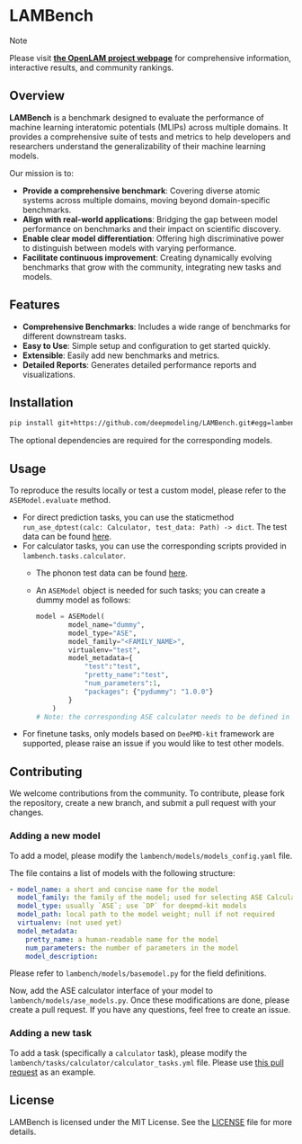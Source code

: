 # LAMBench

> [!NOTE]
> Please visit [**the OpenLAM project webpage**](https://www.aissquare.com/openlam?tab=Benchmark) for comprehensive information, interactive results, and community rankings.

## Overview

**LAMBench** is a benchmark designed to evaluate the performance of machine learning interatomic potentials (MLIPs) across multiple domains. It provides a comprehensive suite of tests and metrics to help developers and researchers understand the generalizability of their machine learning models.

Our mission is to:

- **Provide a comprehensive benchmark**: Covering diverse atomic systems across multiple domains, moving beyond domain-specific benchmarks.
- **Align with real-world applications**: Bridging the gap between model performance on benchmarks and their impact on scientific discovery.
- **Enable clear model differentiation**: Offering high discriminative power to distinguish between models with varying performance.
- **Facilitate continuous improvement**: Creating dynamically evolving benchmarks that grow with the community, integrating new tasks and models.

## Features

- **Comprehensive Benchmarks**: Includes a wide range of benchmarks for different downstream tasks.
- **Easy to Use**: Simple setup and configuration to get started quickly.
- **Extensible**: Easily add new benchmarks and metrics.
- **Detailed Reports**: Generates detailed performance reports and visualizations.

## Installation

```bash
pip install git+https://github.com/deepmodeling/LAMBench.git#egg=lambench[deepmd,mace,sevenn,orb]
```

The optional dependencies are required for the corresponding models.

## Usage

To reproduce the results locally or test a custom model, please refer to the `ASEModel.evaluate` method.

- For direct prediction tasks, you can use the staticmethod `run_ase_dptest(calc: Calculator, test_data: Path) -> dict`. The test data can be found [here](https://www.aissquare.com/datasets/detail?pageType=datasets&name=LAMBench-TestData-v1&id=295).
- For calculator tasks, you can use the corresponding scripts provided in `lambench.tasks.calculator`.
  - The phonon test data can be found [here](https://www.aissquare.com/datasets/detail?pageType=datasets&name=LAMBench-Phonon-MDR&id=310).
  - An `ASEModel` object is needed for such tasks; you can create a dummy model as follows:

    ```python
    model = ASEModel(
            model_name="dummy",
            model_type="ASE",
            model_family="<FAMILY_NAME>",
            virtualenv="test",
            model_metadata={
                "test":"test",
                "pretty_name":"test",
                "num_parameters":1,
                "packages": {"pydummy": "1.0.0"}
            }
        )
    # Note: the corresponding ASE calculator needs to be defined in ASEModel.calc.
    ```
- For finetune tasks, only models based on `DeePMD-kit` framework are supported, please raise an issue if you would like to test other models.

## Contributing

We welcome contributions from the community. To contribute, please fork the repository, create a new branch, and submit a pull request with your changes.

### Adding a new model

To add a model, please modify the `lambench/models/models_config.yaml` file.

The file contains a list of models with the following structure:

  ```yaml
  - model_name: a short and concise name for the model
    model_family: the family of the model; used for selecting ASE Calculator in `ase_models.py`
    model_type: usually `ASE`; use `DP` for deepmd-kit models
    model_path: local path to the model weight; null if not required
    virtualenv: (not used yet)
    model_metadata:
      pretty_name: a human-readable name for the model
      num_parameters: the number of parameters in the model
      model_description:
  ```

Please refer to `lambench/models/basemodel.py` for the field definitions.

Now, add the ASE calculator interface of your model to `lambench/models/ase_models.py`.
Once these modifications are done, please create a pull request. If you have any questions, feel free to create an issue.

### Adding a new task

To add a task (specifically a `calculator` task), please modify the `lambench/tasks/calculator/calculator_tasks.yml` file. Please use [this pull request](https://github.com/deepmodeling/LAMBench/pull/89) as an example.

## License

LAMBench is licensed under the MIT License. See the [LICENSE](LICENSE) file for more details.
